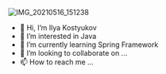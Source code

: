 ![IMG_20210516_151238](https://user-images.githubusercontent.com/62962178/119973427-2591c880-bfbc-11eb-89fe-986e3e770180.png)


- 👋 Hi, I’m Ilya Kostyukov
- 👀 I’m interested in Java
- 🌱 I’m currently learning Spring Framework
- 💞️ I’m looking to collaborate on ...
- 📫 How to reach me ...

<!---
kost1989/kost1989 is a ✨ special ✨ repository because its `README.md` (this file) appears on your GitHub profile.
You can click the Preview link to take a look at your changes.
--->
